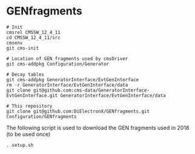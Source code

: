 # GENfragments


```
# Init
cmsrel CMSSW_12_4_11
cd CMSSW_12_4_11/src
cmsenv
git cms-init

# Location of GEN fragments used by cmsDriver
git cms-addpkg Configuration/Generator

# Decay tables
git cms-addpkg GeneratorInterface/EvtGenInterface
rm -r GeneratorInterface/EvtGenInterface/data
git clone git@github.com:cms-data/GeneratorInterface-EvtGenInterface.git GeneratorInterface/EvtGenInterface/data

# This repository
git clone git@github.com:DiElectronX/GENfragments.git Configuration/GENfragments
```

The following script is used to download the GEN fragments used in 2018 (to be used once) 
```
. setup.sh
```
